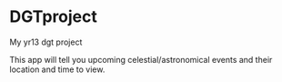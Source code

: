 # DGTproject
My yr13 dgt project

This app will tell you upcoming celestial/astronomical events and their location and time to view.
